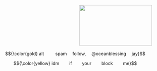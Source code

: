 <p align="center">                 
 <img src="https://files.catbox.moe/ocmgq1.png" height=130 width=230">


<p align="center"
  
<p align="center"> $${\color{gold}
  alt    spam  follow,  @oceanblessing   jay}$$
 <p align="center"> $${\color{yellow}
  idm   if   your   block   me}$$

